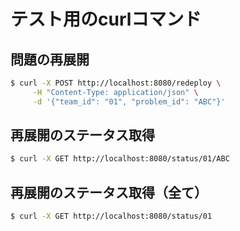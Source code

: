# テスト用のcurlコマンド

## 問題の再展開

```bash
$ curl -X POST http://localhost:8080/redeploy \
     -H "Content-Type: application/json" \
     -d '{"team_id": "01", "problem_id": "ABC"}'
```

## 再展開のステータス取得

```bash
$ curl -X GET http://localhost:8080/status/01/ABC
```

## 再展開のステータス取得（全て）

```bash
$ curl -X GET http://localhost:8080/status/01
```
